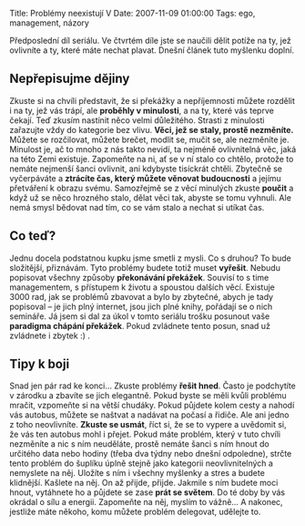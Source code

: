 Title: Problémy neexistují V
Date: 2007-11-09 01:00:00
Tags: ego, management, názory

Předposlední díl seriálu. Ve čtvrtém díle jste se naučili dělit
potíže na ty, jež ovlivníte a ty, které máte nechat plavat. Dnešní
článek tuto myšlenku doplní.

## Nepřepisujme dějiny

Zkuste si na chvíli představit, že si překážky a nepříjemnosti
můžete rozdělit i na ty, jež vás trápí, ale
**proběhly v minulosti**, a na ty, které vás teprve čekají. Teď
zkusím nastínit něco velmi důležitého. Strasti z minulosti
zařazujte vždy do kategorie bez vlivu.
**Věci, jež se staly, prostě nezměníte.** Můžete se rozčilovat,
můžete brečet, modlit se, mučit se, ale nezměníte je. Minulost je,
ač to mnoho z nás takto nevidí, ta nejméně ovlivnitelná věc, jaká
na této Zemi existuje. Zapomeňte na ni, ať se v ní stalo co chtělo,
protože to nemáte nejmenší šanci ovlivnit, ani kdybyste tisíckrát
chtěli. Zbytečně se vyčerpáváte a
**ztrácíte čas, který můžete věnovat budoucnosti** a jejímu
přetváření k obrazu svému. Samozřejmě se z věcí minulých zkuste
**poučit** a když už se něco hrozného stalo, dělat věci tak, abyste
se tomu vyhnuli. Ale nemá smysl bědovat nad tím, co se vám stalo a
nechat si utíkat čas.

## Co teď?

Jednu docela podstatnou kupku jsme smetli z mysli. Co s druhou? To
bude složitější, přiznávám. Tyto problémy budete totiž muset
**vyřešit**. Nebudu popisovat všechny způsoby
**překonávání překážek**. Souvisí to s time managementem,
s přístupem k životu a spoustou dalších věcí. Existuje 3000 rad,
jak se problémů zbavovat a bylo by zbytečné, abych je tady
popisoval – je jich plný internet, jsou jich plné knihy, pořádají
se o nich semináře. Já jsem si dal za úkol v tomto seriálu trošku
posunout vaše **paradigma chápání překážek**. Pokud zvládnete tento
posun, snad už zvládnete i zbytek :) .

## Tipy k boji

Snad jen pár rad ke konci… Zkuste problémy **řešit hned**. Často je
podchytíte v zárodku a zbavíte se jich elegantně. Pokud byste se
měli kvůli problému mračit, vzpomeňte si na větší chudáky. Pokud
půjdete kolem cesty a nahodí vás autobus, můžete se naštvat a
nadávat na počasí a řidiče. Ale ani jedno z toho neovlivníte.
**Zkuste se usmát**, říct si, že se to vypere a uvědomit si, že vás
ten autobus mohl i přejet. Pokud máte problém, který v tuto chvíli
nezměníte a nic s ním neuděláte, prostě nemáte šanci s ním hnout do
určitého data nebo hodiny (třeba dva týdny nebo dnešní odpoledne),
strčte tento problém do šuplíku úplně stejně jako kategorii
neovlivnitelných a nemyslete na něj. Uložíte s ním i všechny
myšlenky a stres a budete klidnější. Kašlete na něj. On až přijde,
přijde. Jakmile s ním budete moci hnout, vytáhnete ho a půjdete se
zase **prát se světem**. Do té doby by vás okrádal o sílu a
energii. Zapomeňte na něj, myslím to vážně… A nakonec, jestliže
máte někoho, komu můžete problém delegovat, udělejte to.